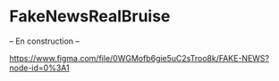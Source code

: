 # FakeNewsRealBruise

– En construction –

https://www.figma.com/file/0WGMofb6gie5uC2sTroo8k/FAKE-NEWS?node-id=0%3A1